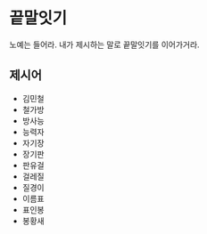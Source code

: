 # 끝말잇기

노예는 들어라. 내가 제시하는 말로 끝말잇기를 이어가거라.

## 제시어

- 김민철
- 철가방
- 방사능
- 능력자
- 자기장
- 장기판
- 판유걸
- 걸레질
- 질경이
- 이름표
- 표인봉
- 봉황새